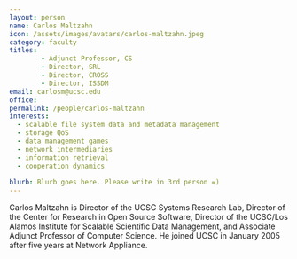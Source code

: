 ```yaml
---
layout: person
name: Carlos Maltzahn
icon: /assets/images/avatars/carlos-maltzahn.jpeg
category: faculty
titles: 
        - Adjunct Professor, CS 
        - Director, SRL 
        - Director, CROSS 
        - Director, ISSDM
email: carlosm@ucsc.edu
office:
permalink: /people/carlos-maltzahn
interests: 
  - scalable file system data and metadata management
  - storage QoS
  - data management games
  - network intermediaries 
  - information retrieval
  - cooperation dynamics
  
blurb: Blurb goes here. Please write in 3rd person =)
---
```


Carlos Maltzahn is Director of the UCSC Systems Research Lab, Director of the Center for 
Research in Open Source Software, Director of the UCSC/Los Alamos Institute for Scalable 
Scientific Data Management, and Associate Adjunct Professor of Computer Science. 
He joined UCSC in January 2005 after five years at Network Appliance.